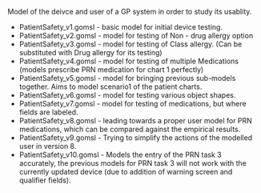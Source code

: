 Model of the deivce and user of a GP system in order to study its usablity.


* PatientSafety_v1.gomsl - basic model for initial device testing. 
* PatientSafety_v2.gomsl - model for testing of Non - drug allergy option
* PatientSafety_v3.gomsl - model for testing of Class allergy. (Can be substituted with Drug allergy for its testing)
* PatientSafety_v4.gomsl - model for testing of multiple Medications (models prescribe PRN medication for chart 1 perfectly)
* PatientSafety_v5.gomsl - model for bringing previous sub-models together. Aims to model scenario1 of the patient charts. 
* PatientSafety_v6.gomsl - model for testing various object shapes.
* PatientSafety_v7.gomsl - model for testing of medications, but where fields are labeled. 
* PatientSafety_v8.gomsl - leading towards a proper user model for PRN medications, which can be compared against the empirical results. 
* PatientSafety_v9.gomsl - Trying to simplify the actions of the modelled user in version 8. 
* PatientSafety_v10.gomsl - Models the entry of the PRN task 3 accurately, the previous models for PRN task 3 will not work with the currently updated device (due to addition of warning screen and qualifier fields). 






